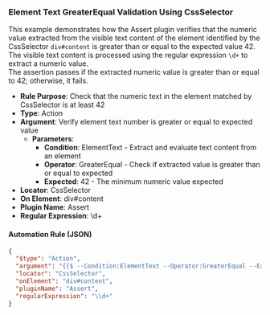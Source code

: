 ### Element Text GreaterEqual Validation Using CssSelector

This example demonstrates how the Assert plugin verifies that the numeric value extracted from the visible text content of the element identified by the CssSelector `div#content` is greater than or equal to the expected value 42.  
The visible text content is processed using the regular expression `\d+` to extract a numeric value.  
The assertion passes if the extracted numeric value is greater than or equal to 42; otherwise, it fails.

- **Rule Purpose**: Check that the numeric text in the element matched by CssSelector is at least 42  
- **Type**: Action  
- **Argument**: Verify element text number is greater or equal to expected value  
  - **Parameters**:  
    - **Condition**: ElementText - Extract and evaluate text content from an element  
    - **Operator**: GreaterEqual - Check if extracted value is greater than or equal to expected  
    - **Expected**: 42 - The minimum numeric value expected  
- **Locator**: CssSelector  
- **On Element**: div#content  
- **Plugin Name**: Assert  
- **Regular Expression**: \d+

#### Automation Rule (JSON)

```json
{
  "$type": "Action",
  "argument": "{{$ --Condition:ElementText --Operator:GreaterEqual --Expected:42}}",
  "locator": "CssSelector",
  "onElement": "div#content",
  "pluginName": "Assert",
  "regularExpression": "\\d+"
}
```
